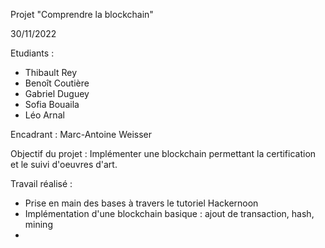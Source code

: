 Projet "Comprendre la blockchain"

30/11/2022

Etudiants :
- Thibault Rey
- Benoît Coutière
- Gabriel Duguey
- Sofia Bouaila
- Léo Arnal

Encadrant : Marc-Antoine Weisser

Objectif du projet : Implémenter une blockchain permettant la certification et le suivi d'oeuvres d'art.

Travail réalisé :
- Prise en main des bases à travers le tutoriel Hackernoon
- Implémentation d'une blockchain basique : ajout de transaction, hash, mining
- 
